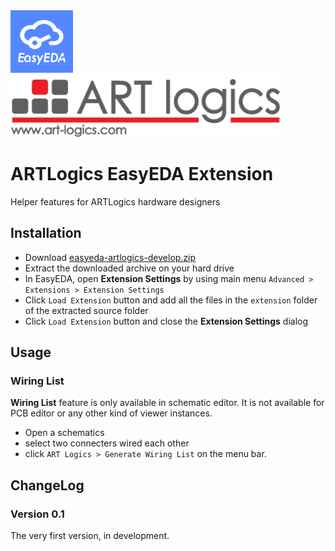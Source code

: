 <img src="./doc/easyeda-logo.png" height=100 />
<img src="./doc/logo.png" height=100 />

# ARTLogics EasyEDA Extension

Helper features for ARTLogics hardware designers

## Installation

* Download [easyeda-artlogics-develop.zip](https://github.com/hotteshen/easyeda-artlogics/archive/refs/heads/develop.zip)
* Extract the downloaded archive on your hard drive
* In EasyEDA, open **Extension Settings** by using main menu `Advanced > Extensions > Extension Settings`
* Click `Load Extension` button and add all the files in the `extension` folder of the extracted source folder
* Click `Load Extension` button and close the **Extension Settings** dialog

## Usage

### Wiring List

**Wiring List** feature is only available in schematic editor. It is not available for PCB editor or any other kind of viewer instances.

* Open a schematics
* select two connecters wired each other
* click `ART Logics > Generate Wiring List` on the menu bar.


## ChangeLog

### Version 0.1

The very first version, in development.
